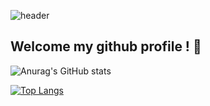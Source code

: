 ![header](https://capsule-render.vercel.app/api?type=waving&color=#FFA500&height=300&section=header&text=Heejae-L&fontSize=90)

## Welcome my github profile ! 👋

![Anurag's GitHub stats](https://github-readme-stats.vercel.app/api?username=Heejae-L&theme=flag-india&show_icons=true)

[![Top Langs](https://github-readme-stats.vercel.app/api/top-langs/?username=Heejae-L)](https://github.com/Heejae-L/github-readme-stats)

